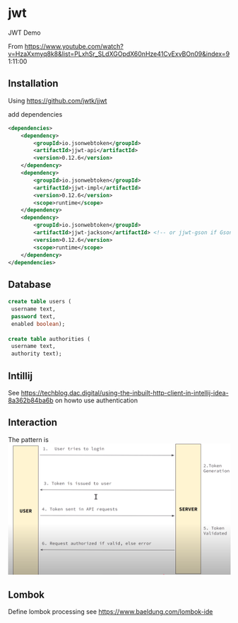 # jwt
JWT Demo

From https://www.youtube.com/watch?v=HzaXxmyq8k8&list=PLxhSr_SLdXGOpdX60nHze41CvExvBOn09&index=9
1:11:00

## Installation

Using https://github.com/jwtk/jjwt

add dependencies
```xml
<dependencies>
    <dependency>
        <groupId>io.jsonwebtoken</groupId>
        <artifactId>jjwt-api</artifactId>
        <version>0.12.6</version>
    </dependency>
    <dependency>
        <groupId>io.jsonwebtoken</groupId>
        <artifactId>jjwt-impl</artifactId>
        <version>0.12.6</version>
        <scope>runtime</scope>
    </dependency>
    <dependency>
        <groupId>io.jsonwebtoken</groupId>
        <artifactId>jjwt-jackson</artifactId> <!-- or jjwt-gson if Gson is preferred -->
        <version>0.12.6</version>
        <scope>runtime</scope>
    </dependency>
</dependencies>
```
## Database
```sql
create table users (
 username text,
 password text,
 enabled boolean);

create table authorities (
 username text,
 authority text);
```

## Intillij

See https://techblog.dac.digital/using-the-inbuilt-http-client-in-intellij-idea-8a362b84ba6b on howto use authentication

## Interaction
The pattern is
![interaction](./images/interaction.png)


## Lombok
Define lombok processing see https://www.baeldung.com/lombok-ide
